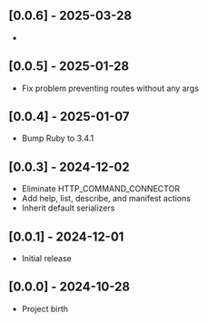 ## [0.0.6] - 2025-03-28

- 

## [0.0.5] - 2025-01-28

- Fix problem preventing routes without any args

## [0.0.4] - 2025-01-07

- Bump Ruby to 3.4.1

## [0.0.3] - 2024-12-02

- Eliminate HTTP_COMMAND_CONNECTOR
- Add help, list, describe, and manifest actions
- Inherit default serializers

## [0.0.1] - 2024-12-01

- Initial release

## [0.0.0] - 2024-10-28

- Project birth
